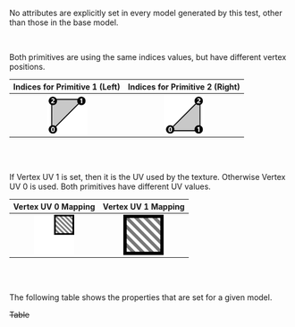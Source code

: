 No attributes are explicitly set in every model generated by this test, other than those in the base model.  

<br>

Both primitives are using the same indices values, but have different vertex positions.  

Indices for Primitive 1 (Left) | Indices for Primitive 2 (Right)
:---: | :---:
<img src="./Icon_Indices_Primitive1.png" height="72" width="72" align="middle"> | <img src="./Icon_Indices_Primitive2.png" height="72" width="72" align="middle">

<br><br>

If Vertex UV 1 is set, then it is the UV used by the texture. Otherwise Vertex UV 0 is used. Both primitives have different UV values.  

Vertex UV 0 Mapping | Vertex UV 1 Mapping
:---: | :---:
<img src="./Icon_UVSpace2.png" height="72" width="72" align="middle"> | <img src="./Icon_UVSpace3.png" height="72" width="72" align="middle">

<br><br>

The following table shows the properties that are set for a given model.  

~~Table~~ 

